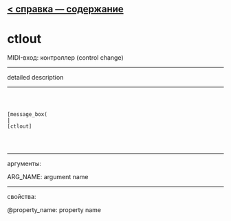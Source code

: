 [< справка — содержание](ceammc_lib.html)
---

# ctlout


MIDI-вход: контроллер (control change)

---

detailed description
<br>


---


```



[message_box(                                 
|
[ctlout]


            
```

---
аргументы:

ARG_NAME: argument name<br>

---
свойства:

@property_name: property name<br>

